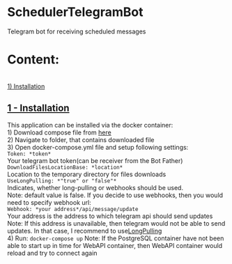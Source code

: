 # SchedulerTelegramBot
Telegram bot for receiving scheduled messages
<h1>Content:</h1>
</br>
<a href="#First">1) Installation</a>
</br>
<a href="#Content"><h2 id="First">1 - Installation</h2></a>
This application can be installed via the docker container:
</br>
1) Download compose file from <a href="https://drive.google.com/file/d/1-RHHPDJnGxs3kB9v2kEI1YFamKTm-e-I/view?usp=sharing">here</a>
</br>
2) Navigate to folder, that contains downloaded file
</br>
3) Open docker-compose.yml file and setup following settings:
</br>
<code>Token: *token*</code>
</br>
Your telegram bot token(can be receiver from the Bot Father)
</br>
<code>DownloadFilesLocationBase: *location*</code> 
</br>
Location to the temporary directory for files downloads
</br>
<code id="longPulling">UseLongPulling: *"true" or "false"*</code> 
</br>
Indicates, whether long-pulling or webhooks should be used.
</br>
Note: default value is false. If you decide to use webhooks, then you would need to specify webhook url:
</br>
<code>Webhook: *your address*/api/message/update</code> 
</br>
Your address is the address to which telegram api should send updates
Note: If this address is unavailable, then telegram would not be able to send updates. In that case, I recommend to use<span><a href="#longPulling">LongPulling</a></span>
</br>
4) Run:
<code>docker-compose up</code>
Note: If the PostgreSQL container have not been able to start up in time for WebAPI container, then WebAPI container would reload and try to connect again
